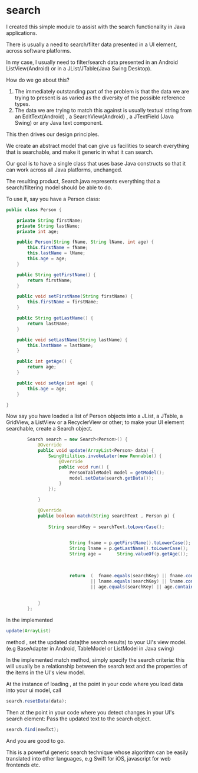 # search

I created this simple module to assist with the search functionality in Java applications.

There is usually a need to search/filter data presented in a UI element, across software platforms.

In my case, I usually need to filter/search data presented in an Android ListView(Android) or in a JList/JTable(Java Swing Desktop).

How do we go about this?

1. The immediately outstanding part of the problem is that the data we are trying to present is as varied as the diversity of the possible reference types.
2. The data we are trying to match this against is usually textual string from an EditText(Android) , a SearchView(Android) , a JTextField (Java Swing) or any Java text component.

This then drives our design principles.

We create an abstract model that can give us facilities to search everything that is searchable, and make it generic in what it can search.

Our goal is to have a single class that uses base Java constructs so that it can work across all Java platforms, unchanged.

The resulting product, Search.java represents everything that a search/filtering model should be able to do.

To use it, say you have a Person class:

```java
public class Person {

    private String firstName;
    private String lastName;
    private int age;

    public Person(String fName, String lName, int age) {
        this.firstName = fName;
        this.lastName = lName;
        this.age = age;
    }

    public String getFirstName() {
        return firstName;
    }

    public void setFirstName(String firstName) {
        this.firstName = firstName;
    }

    public String getLastName() {
        return lastName;
    }

    public void setLastName(String lastName) {
        this.lastName = lastName;
    }

    public int getAge() {
        return age;
    }

    public void setAge(int age) {
        this.age = age;
    }

}
```

Now say you have loaded a list of Person objects into a JList, a JTable, a GridView, a ListView or a RecyclerView or other; to make your UI element searchable, create a Search object.

```java
        Search search = new Search<Person>() {
            @Override
            public void update(ArrayList<Person> data) {
                SwingUtilities.invokeLater(new Runnable() {
                    @Override
                    public void run() {
                        PersonTableModel model = getModel();
                        model.setData(search.getData());
                    }
                });

            }

            @Override
            public boolean match(String searchText , Person p) {
               
                String searchKey = searchText.toLowerCase();

                
                        String fname = p.getFirstName().toLowerCase();
                        String lname = p.getLastName().toLowerCase();
                        String age =      String.valueOf(p.getAge());
                        
                        

                        return  (  fname.equals(searchKey) || fname.contains(searchKey)
                                || lname.equals(searchKey) || lname.contains(searchKey)
                                || age.equals(searchKey) || age.contains(searchKey)   );
                    
                
            }
        };
```

In the implemented 
```java
update(ArrayList)
``` 
method , set the updated data(the search results) to your UI's view model. (e.g BaseAdapter in Android, TableModel or ListModel
in Java swing)

In the implemented match method, simply specify the search criteria: this will usually be a relationship between the search text and the properties of the items in the UI's view model.

At the instance of loading , at the point in your code where you load data into your ui model, call
```java
search.resetData(data);
```

Then at the point in your code where you detect changes in your UI's search element:
Pass the updated text to the search object.

```java
search.find(newTxt);
```

And you are good to go.

This is a powerful generic search technique whose algorithm can be easily translated into other languages, e.g Swift for iOS, javascript for web frontends etc.










